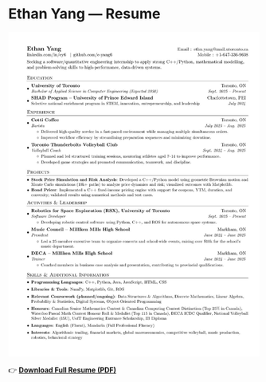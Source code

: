 # Ethan Yang — Resume

[![Resume Preview](https://github.com/e-yang6/personal-resume/blob/main/Ethan_Yang_Resume_Preview.jpg)](https://github.com/e-yang6/personal-resume/blob/main/Ethan_Yang_Resume.pdf)

👉 **[Download Full Resume (PDF)](Ethan_Yang_Resume.pdf)**
